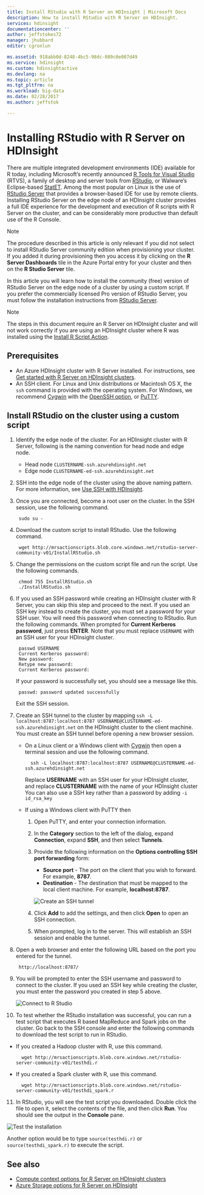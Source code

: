 ```yaml
---
title: Install RStudio with R Server on HDInsight | Microsoft Docs
description: How to install RStudio with R Server on HDInsight.
services: hdinsight
documentationcenter: ''
author: jeffstokes72
manager: jhubbard
editor: cgronlun

ms.assetid: 918abb0d-8248-4bc5-98dc-089c0e007d49
ms.service: hdinsight
ms.custom: hdinsightactive
ms.devlang: na
ms.topic: article
ms.tgt_pltfrm: na
ms.workload: big-data
ms.date: 02/28/2017
ms.author: jeffstok

---
```

# Installing RStudio with R Server on HDInsight
There are multiple integrated development environments (IDE) available for R today, including Microsoft’s recently announced [R Tools for Visual Studio](https://www.visualstudio.com/en-us/features/rtvs-vs.aspx) (RTVS), a family of desktop and server tools from [RStudio](https://www.rstudio.com/products/rstudio-server/), or Walware’s Eclipse-based [StatET](http://www.walware.de/goto/statet). Among the most popular on Linux is the use of [RStudio Server](https://www.rstudio.com/products/rstudio-server/) that provides a browser-based IDE for use by remote clients.  Installing RStudio Server on the edge node of an HDInsight cluster provides a full IDE experience for the development and execution of R scripts with R Server on the cluster, and can be considerably more productive than default use of the R Console.

> [!NOTE]
> The procedure described in this article is only relevant if you did not select to install RStudio Server community edition when provisioning your cluster.  If you added it during provisioning then you access it by clicking on the **R Server Dashboards** tile in the Azure Portal entry for your cluster and then on the **R Studio Server** tile. 

In this article you will learn how to install the community (free) version of RStudio Server on the edge node of a cluster by using a custom script. If you prefer the commercially licensed Pro version of RStudio Server, you must follow the installation instructions from [RStudio Server](https://www.rstudio.com/products/rstudio/download-server/).

> [!NOTE]
> The steps in this document require an R Server on HDInsight cluster and will not work correctly if you are using an HDInsight cluster where R was installed using the [Install R Script Action](hdinsight-hadoop-r-scripts-linux.md).
>
> 

## Prerequisites
* An Azure HDInsight cluster with R Server installed. For instructions, see [Get started with R Server on HDInsight clusters](hdinsight-hadoop-r-server-get-started.md).
* An SSH client. For Linux and Unix distributions or Macintosh OS X, the `ssh` command is provided with the operating system. For Windows, we recommend [Cygwin](http://www.redhat.com/services/custom/cygwin/) with the [OpenSSH option](https://www.youtube.com/watch?v=CwYSvvGaiWU), or [PuTTY](http://www.chiark.greenend.org.uk/~sgtatham/putty/download.html).  

## Install RStudio on the cluster using a custom script
1. Identify the edge node of the cluster. For an HDInsight cluster with R Server, following is the naming convention for head node and edge node.

   * Head node `CLUSTERNAME-ssh.azurehdinsight.net`
   * Edge node `CLUSTERNAME-ed-ssh.azurehdinsight.net` 
2. SSH into the edge node of the cluster using the above naming pattern. For more information, see [Use SSH with HDInsight](hdinsight-hadoop-linux-use-ssh-unix.md).

3. Once you are connected, become a root user on the cluster. In the SSH session, use the following command.

        sudo su -
4. Download the custom script to install RStudio. Use the following command.

        wget http://mrsactionscripts.blob.core.windows.net/rstudio-server-community-v01/InstallRStudio.sh
5. Change the permissions on the custom script file and run the script. Use the following commands.

        chmod 755 InstallRStudio.sh
        ./InstallRStudio.sh
6. If you used an SSH password while creating an HDInsight cluster with R Server, you can skip this step and proceed to the next. If you used an SSH key instead to create the cluster, you must set a password for your SSH user. You will need this password when connecting to RStudio. Run the following commands. When prompted for **Current Kerberos password**, just press **ENTER**.  Note that you must replace `USERNAME` with an SSH user for your HDInsight cluster.

        passwd USERNAME
        Current Kerberos password:
        New password:
        Retype new password:
        Current Kerberos password:

    If your password is successfully set, you should see a message like this.

        passwd: password updated successfully

    Exit the SSH session.

7. Create an SSH tunnel to the cluster by mapping `ssh -L localhost:8787:localhost:8787 USERNAME@CLUSTERNAME-ed-ssh.azurehdinsight.net` on the HDInsight cluster to the client machine. You must create an SSH tunnel before opening a new browser session.

   * On a Linux client or a Windows client with [Cygwin](http://www.redhat.com/services/custom/cygwin/) then open a terminal session and use the following command.

           ssh -L localhost:8787:localhost:8787 USERNAME@CLUSTERNAME-ed-ssh.azurehdinsight.net

       Replace **USERNAME** with an SSH user for your HDInsight cluster, and replace **CLUSTERNAME** with the name of your HDInsight cluster
       You can also use a SSH key rather than a password by adding `-i id_rsa_key`        
   * If using a Windows client with PuTTY then

     1. Open PuTTY, and enter your connection information.
     2. In the **Category** section to the left of the dialog, expand **Connection**, expand **SSH**, and then select **Tunnels**.
     3. Provide the following information on the **Options controlling SSH port forwarding** form:

        * **Source port** - The port on the client that you wish to forward. For example, **8787**.
        * **Destination** - The destination that must be mapped to the local client machine. For example, **localhost:8787**.

        ![Create an SSH tunnel](./media/hdinsight-hadoop-r-server-install-r-studio/createsshtunnel.png "Create an SSH tunnel")
     4. Click **Add** to add the settings, and then click **Open** to open an SSH connection.
     5. When prompted, log in to the server. This will establish an SSH session and enable the tunnel.
8. Open a web browser and enter the following URL based on the port you entered for the tunnel.

        http://localhost:8787/ 
9. You will be prompted to enter the SSH username and password to connect to the cluster. If you used an SSH key while creating the cluster, you must enter the password you created in step 5 above.

    ![Connect to R Studio](./media/hdinsight-hadoop-r-server-install-r-studio/connecttostudio.png "Create an SSH tunnel")
10. To test whether the RStudio installation was successful, you can run a test script that executes R based MapReduce and Spark jobs on the cluster. Go back to the SSH console and enter the following commands to download the test script to run in RStudio.

*    If you created a Hadoop cluster with R, use this command.

           wget http://mrsactionscripts.blob.core.windows.net/rstudio-server-community-v01/testhdi.r
*    If you created a Spark cluster with R, use this command.

           wget http://mrsactionscripts.blob.core.windows.net/rstudio-server-community-v01/testhdi_spark.r
11. In RStudio, you will see the test script you downloaded. Double click the file to open it, select the contents of the file, and then click **Run**. You should see the output in the **Console** pane.

   ![Test the installation](./media/hdinsight-hadoop-r-server-install-r-studio/test-r-script.png "Test the installation")

Another option would be to type `source(testhdi.r)` or `source(testhdi_spark.r)` to execute the script.

## See also
* [Compute context options for R Server on HDInsight clusters](hdinsight-hadoop-r-server-compute-contexts.md)
* [Azure Storage options for R Server on HDInsight](hdinsight-hadoop-r-server-storage.md)

